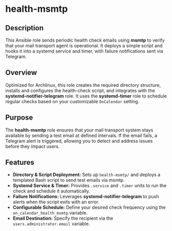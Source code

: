# health-msmtp

## Description

This Ansible role sends periodic health check emails using **msmtp** to verify that your mail transport agent is operational. It deploys a simple script and hooks it into a systemd service and timer, with failure notifications sent via Telegram.

## Overview

Optimized for Archlinux, this role creates the required directory structure, installs and configures the health-check script, and integrates with the **systemd-notifier-telegram** role. It uses the **systemd-timer** role to schedule regular checks based on your customizable `OnCalendar` setting.

## Purpose

The **health-msmtp** role ensures that your mail transport system stays available by sending a test email at defined intervals. If the email fails, a Telegram alert is triggered, allowing you to detect and address issues before they impact users.

## Features

- **Directory & Script Deployment:** Sets up `health-msmtp/` and deploys a templated Bash script to send test emails via msmtp.  
- **Systemd Service & Timer:** Provides `.service` and `.timer` units to run the check and schedule it automatically.  
- **Failure Notifications:** Leverages **systemd-notifier-telegram** to push alerts when the script exits with an error.  
- **Configurable Schedule:** Define your desired check frequency using the `on_calendar_health_msmtp` variable.  
- **Email Destination:** Specify the recipient via the `users.administrator.email` variable.